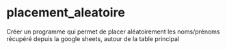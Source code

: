 # placement_aleatoire
Créer un programme qui permet de placer aléatoirement les noms/prénoms récupéré depuis la google sheets, autour de la table principal 
